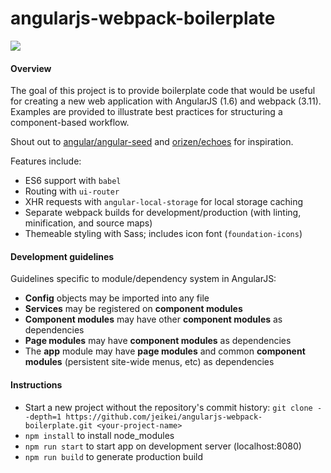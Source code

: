# angularjs-webpack-boilerplate
![](https://david-dm.org/jeikei/angular-webpack-boilerplate.svg)
#### Overview
The goal of this project is to provide boilerplate code that would be useful for creating a new web application with AngularJS (1.6) and webpack (3.11). Examples are provided to illustrate best practices for structuring a component-based workflow. 

Shout out to [angular/angular-seed](https://github.com/angular/angular-seed) and [orizen/echoes](https://github.com/orizens/echoes) for inspiration. 

Features include:
- ES6 support with `babel`
- Routing with `ui-router`
- XHR requests with `angular-local-storage` for local storage caching
- Separate webpack builds for development/production (with linting, minification, and source maps)
- Themeable styling with Sass; includes icon font (`foundation-icons`)

#### Development guidelines
Guidelines specific to module/dependency system in AngularJS:
- **Config** objects may be imported into any file
- **Services** may be registered on **component modules**
- **Component modules** may have other **component modules** as dependencies
- **Page modules** may have **component modules** as dependencies
- The **app** module may have **page modules** and common **component modules** (persistent site-wide menus, etc) as dependencies

#### Instructions

- Start a new project without the repository's commit history:
`git clone --depth=1 https://github.com/jeikei/angularjs-webpack-boilerplate.git <your-project-name>`
- `npm install` to install node_modules
- `npm run start` to start app on development server (localhost:8080)
- `npm run build` to generate production build